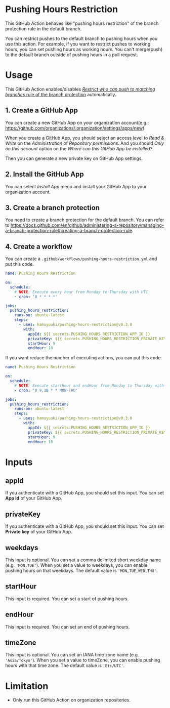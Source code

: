 # Pushing Hours Restriction

This GitHub Action behaves like "pushing hours restriction" of the branch protection rule in the default branch.

You can restrict pushes to the default branch to pushing hours when you use this action.
For example, if you want to restrict pushes to working hours, you can set pushing hours as working hours. You can't merge(push) to the default branch outside of pushing hours in a pull request.

# Usage

This GitHub Action enables/disables [_Restrict who can push to matching branches_ rule of the branch protection](https://docs.github.com/en/github/administering-a-repository/about-protected-branches#restrict-who-can-push-to-matching-branches) automatically.

## 1. Create a GitHub App

You can create a new GitHub App on your organization account(e.g.: https://github.com/organizations/:organization/settings/apps/new).

When you create a GitHub App, you should select an access level to _Read & Write_ on the _Administration_ of _Repository permissions_. And you should _Only on this account_ option on the _Where can this GitHub App be installed?_.

Then you can generate a new private key on GitHub App settings.

## 2. Install the GitHub App

You can select _Install App_ menu and install your GitHub App to your organization account.

## 3. Create a branch protection

You need to create a branch protection for the default branch. You can refer to https://docs.github.com/en/github/administering-a-repository/managing-a-branch-protection-rule#creating-a-branch-protection-rule.

## 4. Create a workflow

You can create a `.github/workflows/pushing-hours-restriction.yml` and put this code.

```yaml
name: Pushing Hours Restriction

on:
  schedule:
    # NOTE: Execute every hour from Monday to Thursday with UTC
    - cron: '0 * * * *'

jobs:
  pushing_hours_restriction:
    runs-on: ubuntu-latest
    steps:
      - uses: hamuyuuki/pushing-hours-restriction@v0.3.0
        with:
          appId: ${{ secrets.PUSHING_HOURS_RESTRICTION_APP_ID }}
          privateKey: ${{ secrets.PUSHING_HOURS_RESTRICTION_PRIVATE_KEY }}
          startHour: 9
          endHour: 18
```

If you want reduce the number of executing actions, you can put this code.

```yaml
name: Pushing Hours Restriction

on:
  schedule:
    # NOTE: Execute startHour and endHour from Monday to Thursday with UTC
    - cron: '0 9,18 * * MON-THU'

jobs:
  pushing_hours_restriction:
    runs-on: ubuntu-latest
    steps:
      - uses: hamuyuuki/pushing-hours-restriction@v0.3.0
        with:
          appId: ${{ secrets.PUSHING_HOURS_RESTRICTION_APP_ID }}
          privateKey: ${{ secrets.PUSHING_HOURS_RESTRICTION_PRIVATE_KEY }}
          startHour: 9
          endHour: 18
```

# Inputs

## appId

If you authenticate with a GitHub App, you should set this input. You can set **App Id** of your GitHub App.

## privateKey

If you authenticate with a GitHub App, you should set this input. You can set **Private key** of your GitHub App.

## weekdays

This input is optional. You can set a comma delimited short weekday name (e.g. `'MON,TUE'`). When you set a value to weekdays, you can enable pushing hours on that weekdays. The default value is `'MON,TUE,WED,THU'`.

## startHour

This input is required. You can set a start of pushing hours.

## endHour

This input is required. You can set an end of pushing hours.

## timeZone

This input is optional. You can set an IANA time zone name (e.g. `'Asia/Tokyo'`). When you set a value to timeZone, you can enable pushing hours with that time zone. The default value is `'Etc/UTC'`.

# Limitation

- Only run this GitHub Action on organization repositories.

